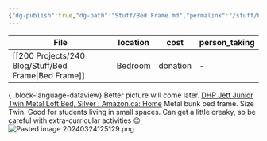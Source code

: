 ```yaml
---
{"dg-publish":true,"dg-path":"Stuff/Bed Frame.md","permalink":"/stuff/bed-frame/"}
---
```


| File                                                    | location | cost     | person_taking |
| ------------------------------------------------------- | -------- | -------- | ------------- |
| [[200 Projects/240 Blog/Stuff/Bed Frame\|Bed Frame]] | Bedroom  | donation | \-            |

{ .block-language-dataview}
Better picture will come later.
[DHP Jett Junior Twin Metal Loft Bed, Silver : Amazon.ca: Home](https://www.amazon.ca/dp/B004DAYE28/ref=pe_3034960_233709270_TE_item)
Metal bunk bed frame. Size Twin. Good for students living in small spaces.
Can get a little creaky, so be careful with extra-curricular activities 😉
![Pasted image 20240324125129.png](/img/user/Attachments/Pasted%20image%2020240324125129.png)